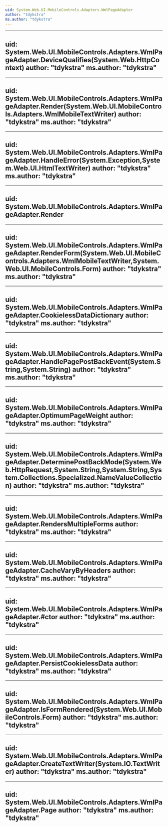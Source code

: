 ```yaml
---
uid: System.Web.UI.MobileControls.Adapters.WmlPageAdapter
author: "tdykstra"
ms.author: "tdykstra"
---
```


---
uid: System.Web.UI.MobileControls.Adapters.WmlPageAdapter.DeviceQualifies(System.Web.HttpContext)
author: "tdykstra"
ms.author: "tdykstra"
---

---
uid: System.Web.UI.MobileControls.Adapters.WmlPageAdapter.Render(System.Web.UI.MobileControls.Adapters.WmlMobileTextWriter)
author: "tdykstra"
ms.author: "tdykstra"
---

---
uid: System.Web.UI.MobileControls.Adapters.WmlPageAdapter.HandleError(System.Exception,System.Web.UI.HtmlTextWriter)
author: "tdykstra"
ms.author: "tdykstra"
---

---
uid: System.Web.UI.MobileControls.Adapters.WmlPageAdapter.Render
---

---
uid: System.Web.UI.MobileControls.Adapters.WmlPageAdapter.RenderForm(System.Web.UI.MobileControls.Adapters.WmlMobileTextWriter,System.Web.UI.MobileControls.Form)
author: "tdykstra"
ms.author: "tdykstra"
---

---
uid: System.Web.UI.MobileControls.Adapters.WmlPageAdapter.CookielessDataDictionary
author: "tdykstra"
ms.author: "tdykstra"
---

---
uid: System.Web.UI.MobileControls.Adapters.WmlPageAdapter.HandlePagePostBackEvent(System.String,System.String)
author: "tdykstra"
ms.author: "tdykstra"
---

---
uid: System.Web.UI.MobileControls.Adapters.WmlPageAdapter.OptimumPageWeight
author: "tdykstra"
ms.author: "tdykstra"
---

---
uid: System.Web.UI.MobileControls.Adapters.WmlPageAdapter.DeterminePostBackMode(System.Web.HttpRequest,System.String,System.String,System.Collections.Specialized.NameValueCollection)
author: "tdykstra"
ms.author: "tdykstra"
---

---
uid: System.Web.UI.MobileControls.Adapters.WmlPageAdapter.RendersMultipleForms
author: "tdykstra"
ms.author: "tdykstra"
---

---
uid: System.Web.UI.MobileControls.Adapters.WmlPageAdapter.CacheVaryByHeaders
author: "tdykstra"
ms.author: "tdykstra"
---

---
uid: System.Web.UI.MobileControls.Adapters.WmlPageAdapter.#ctor
author: "tdykstra"
ms.author: "tdykstra"
---

---
uid: System.Web.UI.MobileControls.Adapters.WmlPageAdapter.PersistCookielessData
author: "tdykstra"
ms.author: "tdykstra"
---

---
uid: System.Web.UI.MobileControls.Adapters.WmlPageAdapter.IsFormRendered(System.Web.UI.MobileControls.Form)
author: "tdykstra"
ms.author: "tdykstra"
---

---
uid: System.Web.UI.MobileControls.Adapters.WmlPageAdapter.CreateTextWriter(System.IO.TextWriter)
author: "tdykstra"
ms.author: "tdykstra"
---

---
uid: System.Web.UI.MobileControls.Adapters.WmlPageAdapter.Page
author: "tdykstra"
ms.author: "tdykstra"
---
